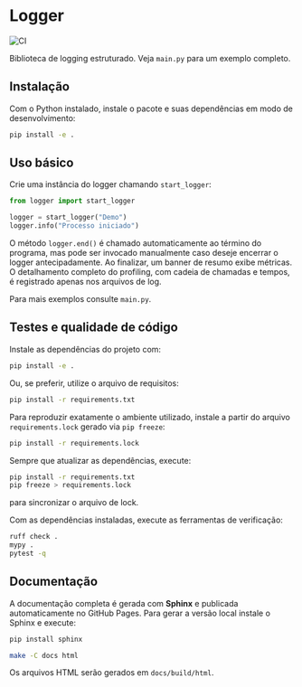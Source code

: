 # Logger

![CI](https://github.com/OWNER/REPO/actions/workflows/ci.yml/badge.svg)

Biblioteca de logging estruturado. Veja `main.py` para um exemplo completo.

## Instalação

Com o Python instalado, instale o pacote e suas dependências em modo de
desenvolvimento:

```bash
pip install -e .
```

## Uso básico

Crie uma instância do logger chamando `start_logger`:

```python
from logger import start_logger

logger = start_logger("Demo")
logger.info("Processo iniciado")
```

O método ``logger.end()`` é chamado automaticamente ao término do programa, mas pode ser invocado manualmente caso deseje encerrar o logger antecipadamente. Ao finalizar, um banner de resumo exibe métricas.
O detalhamento completo do profiling, com cadeia de chamadas e tempos, é registrado apenas nos arquivos de log.


Para mais exemplos consulte `main.py`.

## Testes e qualidade de código

Instale as dependências do projeto com:

```bash
pip install -e .
```

Ou, se preferir, utilize o arquivo de requisitos:

```bash
pip install -r requirements.txt
```

Para reproduzir exatamente o ambiente utilizado, instale a partir do arquivo
`requirements.lock` gerado via `pip freeze`:

```bash
pip install -r requirements.lock
```

Sempre que atualizar as dependências, execute:

```bash
pip install -r requirements.txt
pip freeze > requirements.lock
```
para sincronizar o arquivo de lock.

Com as dependências instaladas, execute as ferramentas de verificação:

```bash
ruff check .
mypy .
pytest -q
```

## Documentação

A documentação completa é gerada com **Sphinx** e publicada automaticamente no
GitHub Pages. Para gerar a versão local instale o Sphinx e execute:

```bash
pip install sphinx
```

```bash
make -C docs html
```

Os arquivos HTML serão gerados em `docs/build/html`.
